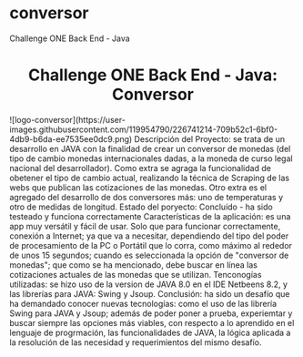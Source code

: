 # conversor
Challenge ONE Back End - Java
<h1 align="center"> Challenge ONE Back End - Java: Conversor  </h1>
![logo-conversor](https://user-images.githubusercontent.com/119954790/226741214-709b52c1-6bf0-4db9-b6da-ee7535ee0dc9.png)
Descripción del Proyecto: se trata de un desarrollo en JAVA con la finalidad de crear un conversor de monedas (del tipo de cambio monedas internacionales dadas, a la moneda de curso legal nacional del desarrollador). Como extra se agraga la funcionalidad de obetener el tipo de cambio actual, realizando la técnica de Scraping de las webs que publican las cotizaciones de las monedas. Otro extra es el agregado del desarrollo de dos conversores más: uno de temperaturas y otro de medidas de longitud.
Estado del poryecto: Concluído - ha sido testeado y funciona correctamente
Características de la aplicación: es una app muy versátil y fácil de usar. Solo que para funcionar correctamente, conexión a Internet; ya que va a necesitar, dependiendo del tipo del poder de procesamiento de la PC o Portátil que lo corra, como máximo al rededor de unos 15 segundos; cuando es seleccionada la opción de "conversor de monedas"; que como se ha mencionado, debe buscar en línea las cotizaciones actuales de las monedas que se utilizan.
Tenconogías utilizadas: se hizo uso de la version de JAVA 8.0 en el IDE Netbeens 8.2, y las librerías para JAVA: Swing y Jsoup.
Conclusión: ha sido un desafío que ha demandado conocer nuevas tecnologías: como el uso de las librería Swing para JAVA y Jsoup; además de poder poner a prueba, experiemtar y buscar siempre las opciones más viables, con respecto a lo aprendido en el lenguaje de progrmación, las funcionalidades de JAVA, la lógica aplicada a la resolución de las necesidad y requerimientos del mismo desafío.
